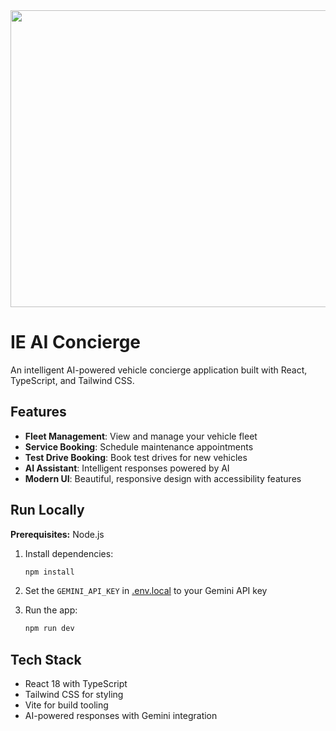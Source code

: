 <div align="center">
<img width="1200" height="475" alt="GHBanner" src="https://github.com/user-attachments/assets/0aa67016-6eaf-458a-adb2-6e31a0763ed6" />
</div>

# IE AI Concierge

An intelligent AI-powered vehicle concierge application built with React, TypeScript, and Tailwind CSS.

## Features

- **Fleet Management**: View and manage your vehicle fleet
- **Service Booking**: Schedule maintenance appointments
- **Test Drive Booking**: Book test drives for new vehicles
- **AI Assistant**: Intelligent responses powered by AI
- **Modern UI**: Beautiful, responsive design with accessibility features

## Run Locally

**Prerequisites:** Node.js

1. Install dependencies:
   ```bash
   npm install
   ```

2. Set the `GEMINI_API_KEY` in [.env.local](.env.local) to your Gemini API key

3. Run the app:
   ```bash
   npm run dev
   ```

## Tech Stack

- React 18 with TypeScript
- Tailwind CSS for styling
- Vite for build tooling
- AI-powered responses with Gemini integration
